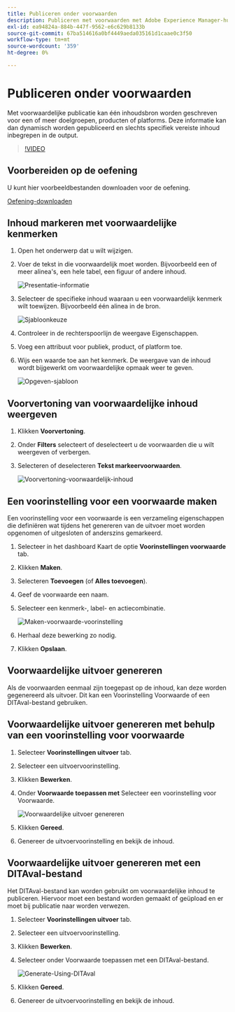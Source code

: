 ```yaml
---
title: Publiceren onder voorwaarden
description: Publiceren met voorwaarden met Adobe Experience Manager-hulplijnen
exl-id: ea94824a-884b-447f-9562-e6c629b8133b
source-git-commit: 67ba514616a0bf4449aeda035161d1caae0c3f50
workflow-type: tm+mt
source-wordcount: '359'
ht-degree: 0%

---
```


# Publiceren onder voorwaarden

Met voorwaardelijke publicatie kan één inhoudsbron worden geschreven voor een of meer doelgroepen, producten of platforms. Deze informatie kan dan dynamisch worden gepubliceerd en slechts specifiek vereiste inhoud inbegrepen in de output.

>[!VIDEO](https://video.tv.adobe.com/v/339041?quality=12&learn=on)

## Voorbereiden op de oefening

U kunt hier voorbeeldbestanden downloaden voor de oefening.

[Oefening-downloaden](assets/exercises/publishing-with-conditions.zip)

## Inhoud markeren met voorwaardelijke kenmerken

1. Open het onderwerp dat u wilt wijzigen.

1. Voer de tekst in die voorwaardelijk moet worden. Bijvoorbeeld een of meer alinea&#39;s, een hele tabel, een figuur of andere inhoud.

   ![Presentatie-informatie](images/presenting-info.png)

1. Selecteer de specifieke inhoud waaraan u een voorwaardelijk kenmerk wilt toewijzen. Bijvoorbeeld één alinea in de bron.

   ![Sjabloonkeuze](images/template-choice.png)

1. Controleer in de rechterspoorlijn de weergave Eigenschappen.

1. Voeg een attribuut voor publiek, product, of platform toe.

1. Wijs een waarde toe aan het kenmerk. De weergave van de inhoud wordt bijgewerkt om voorwaardelijke opmaak weer te geven.

   ![Opgeven-sjabloon](images/specify-template.png)

## Voorvertoning van voorwaardelijke inhoud weergeven

1. Klikken **Voorvertoning**.

1. Onder **Filters** selecteert of deselecteert u de voorwaarden die u wilt weergeven of verbergen.

1. Selecteren of deselecteren **Tekst markeervoorwaarden**.

   ![Voorvertoning-voorwaardelijk-inhoud](images/preview-conditional-content.png)

## Een voorinstelling voor een voorwaarde maken

Een voorinstelling voor een voorwaarde is een verzameling eigenschappen die definiëren wat tijdens het genereren van de uitvoer moet worden opgenomen of uitgesloten of anderszins gemarkeerd.

1. Selecteer in het dashboard Kaart de optie **Voorinstellingen voorwaarde** tab.

1. Klikken **Maken**.

1. Selecteren **Toevoegen** (of **Alles toevoegen**).

1. Geef de voorwaarde een naam.

1. Selecteer een kenmerk-, label- en actiecombinatie.

   ![Maken-voorwaarde-voorinstelling](images/create-condition-preset.png)

1. Herhaal deze bewerking zo nodig.

1. Klikken **Opslaan**.

## Voorwaardelijke uitvoer genereren

Als de voorwaarden eenmaal zijn toegepast op de inhoud, kan deze worden gegenereerd als uitvoer. Dit kan een Voorinstelling Voorwaarde of een DITAval-bestand gebruiken.

## Voorwaardelijke uitvoer genereren met behulp van een voorinstelling voor voorwaarde

1. Selecteer **Voorinstellingen uitvoer** tab.

1. Selecteer een uitvoervoorinstelling.

1. Klikken **Bewerken**.

1. Onder **Voorwaarde toepassen met** Selecteer een voorinstelling voor Voorwaarde.

   ![Voorwaardelijke uitvoer genereren](images/generate-conditional-output.png)

1. Klikken **Gereed**.

1. Genereer de uitvoervoorinstelling en bekijk de inhoud.

## Voorwaardelijke uitvoer genereren met een DITAval-bestand

Het DITAval-bestand kan worden gebruikt om voorwaardelijke inhoud te publiceren. Hiervoor moet een bestand worden gemaakt of geüpload en er moet bij publicatie naar worden verwezen.

1. Selecteer **Voorinstellingen uitvoer** tab.

1. Selecteer een uitvoervoorinstelling.

1. Klikken **Bewerken**.

1. Selecteer onder Voorwaarde toepassen met een DITAval-bestand.

   ![Generate-Using-DITAval](images/generate-using-ditaval.png)

1. Klikken **Gereed**.

1. Genereer de uitvoervoorinstelling en bekijk de inhoud.
